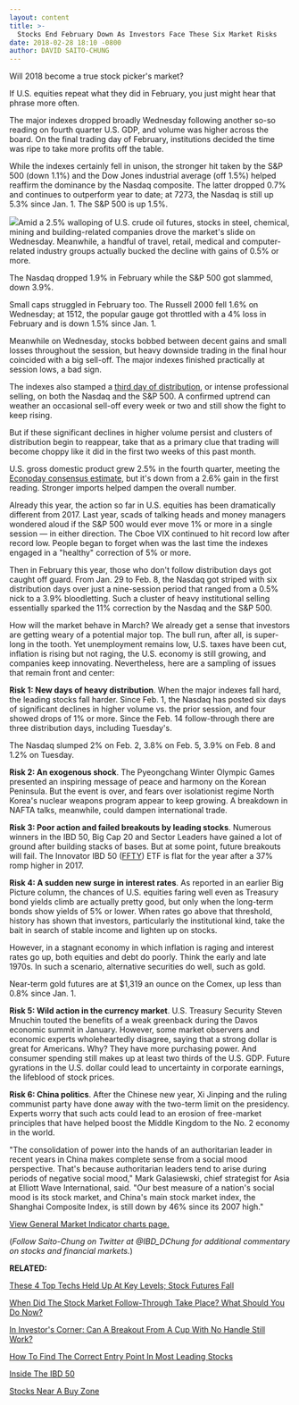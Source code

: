 ```yaml
---
layout: content
title: >-
  Stocks End February Down As Investors Face These Six Market Risks
date: 2018-02-28 18:10 -0800
author: DAVID SAITO-CHUNG
---
```






Will 2018 become a true stock picker's market?




 If U.S. equities repeat what they did in February, you just might hear that phrase more often.


The major indexes dropped broadly Wednesday following another so-so reading on fourth quarter U.S. GDP, and volume was higher across the board. On the final trading day of February, institutions decided the time was ripe to take more profits off the table.


While the indexes certainly fell in unison, the stronger hit taken by the S&P 500 (down 1.1%) and the Dow Jones industrial average (off 1.5%) helped reaffirm the dominance by the Nasdaq composite. The latter dropped 0.7% and continues to outperform year to date; at 7273, the Nasdaq is still up 5.3% since Jan. 1. The S&P 500 is up 1.5%.


![](https://www.investors.com/wp-content/uploads/2018/02/MP_3x0_022818-201x300.jpg)Amid a 2.5% walloping of U.S. crude oil futures, stocks in steel, chemical, mining and building-related companies drove the market's slide on Wednesday. Meanwhile, a handful of travel, retail, medical and computer-related industry groups actually bucked the decline with gains of 0.5% or more.


The Nasdaq dropped 1.9% in February while the S&P 500 got slammed, down 3.9%.


Small caps struggled in February too. The Russell 2000 fell 1.6% on Wednesday; at 1512, the popular gauge got throttled with a 4% loss in February and is down 1.5% since Jan. 1.


Meanwhile on Wednesday, stocks bobbed between decent gains and small losses throughout the session, but heavy downside trading in the final hour coincided with a big sell-off. The major indexes finished practically at session lows, a bad sign.


The indexes also stamped a [third day of distribution](https://www.investors.com/how-to-invest/investors-corner/how-do-you-spot-a-major-market-top-easy-look-for-heavy-distribution/), or intense professional selling, on both the Nasdaq and the S&P 500. A confirmed uptrend can weather an occasional sell-off every week or two and still show the fight to keep rising.


But if these significant declines in higher volume persist and clusters of distribution begin to reappear, take that as a primary clue that trading will become choppy like it did in the first two weeks of this past month.


U.S. gross domestic product grew 2.5% in the fourth quarter, meeting the [Econoday consensus estimate](https://research.investors.com/economic-calendar/), but it's down from a 2.6% gain in the first reading. Stronger imports helped dampen the overall number.


Already this year, the action so far in U.S. equities has been dramatically different from 2017. Last year, scads of talking heads and money managers wondered aloud if the S&P 500 would ever move 1% or more in a single session — in either direction. The Cboe VIX continued to hit record low after record low. People began to forget when was the last time the indexes engaged in a "healthy" correction of 5% or more.


Then in February this year, those who don't follow distribution days got caught off guard. From Jan. 29 to Feb. 8, the Nasdaq got striped with six distribution days over just a nine-session period that ranged from a 0.5% nick to a 3.9% bloodletting. Such a cluster of heavy institutional selling essentially sparked the 11% correction by the Nasdaq and the S&P 500.


How will the market behave in March? We already get a sense that investors are getting weary of a potential major top. The bull run, after all, is super-long in the tooth. Yet unemployment remains low, U.S. taxes have been cut, inflation is rising but not raging, the U.S. economy is still growing, and companies keep innovating. Nevertheless, here are a sampling of issues that remain front and center:


**Risk 1: New days of heavy distribution**. When the major indexes fall hard, the leading stocks fall harder. Since Feb. 1, the Nasdaq has posted six days of significant declines in higher volume vs. the prior session, and four showed drops of 1% or more. Since the Feb. 14 follow-through there are three distribution days, including Tuesday's.


The Nasdaq slumped 2% on Feb. 2, 3.8% on Feb. 5, 3.9% on Feb. 8 and 1.2% on Tuesday.


**Risk 2: An exogenous shock**. The Pyeongchang Winter Olympic Games presented an inspiring message of peace and harmony on the Korean Peninsula. But the event is over, and fears over isolationist regime North Korea's nuclear weapons program appear to keep growing. A breakdown in NAFTA talks, meanwhile, could dampen international trade.


**Risk 3: Poor action and failed breakouts by leading stocks**. Numerous winners in the IBD 50, Big Cap 20 and Sector Leaders have gained a lot of ground after building stacks of bases. But at some point, future breakouts will fail. The Innovator IBD 50 ([FFTY](https://research.investors.com/quote.aspx?symbol=FFTY)) ETF is flat for the year after a 37% romp higher in 2017.


**Risk 4: A sudden new surge in interest rates**. As reported in an earlier Big Picture column, the chances of U.S. equities faring well even as Treasury bond yields climb are actually pretty good, but only when the long-term bonds show yields of 5% or lower. When rates go above that threshold, history has shown that investors, particularly the institutional kind, take the bait in search of stable income and lighten up on stocks.


However, in a stagnant economy in which inflation is raging and interest rates go up, both equities and debt do poorly. Think the early and late 1970s. In such a scenario, alternative securities do well, such as gold.


Near-term gold futures are at $1,319 an ounce on the Comex, up less than 0.8% since Jan. 1.


**Risk 5: Wild action in the currency market**. U.S. Treasury Security Steven Mnuchin touted the benefits of a weak greenback during the Davos economic summit in January. However, some market observers and economic experts wholeheartedly disagree, saying that a strong dollar is great for Americans. Why? They have more purchasing power. And consumer spending still makes up at least two thirds of the U.S. GDP. Future gyrations in the U.S. dollar could lead to uncertainty in corporate earnings, the lifeblood of stock prices.


**Risk 6: China politics**. After the Chinese new year, Xi Jinping and the ruling communist party have done away with the two-term limit on the presidency. Experts worry that such acts could lead to an erosion of free-market principles that have helped boost the Middle Kingdom to the No. 2 economy in the world.


"The consolidation of power into the hands of an authoritarian leader in recent years in China makes complete sense from a social mood perspective. That's because authoritarian leaders tend to arise during periods of negative social mood," Mark Galasiewski, chief strategist for Asia at Elliott Wave International, said. "Our best measure of a nation's social mood is its stock market, and China's main stock market index, the Shanghai Composite Index, is still down by 46% since its 2007 high."


[View General Market Indicator charts page.](https://www.investors.com/wp-content/uploads/2018/02/IBD2802152459GMI.pdf)


(*Follow Saito-Chung on Twitter at @IBD\_DChung for additional commentary on stocks and financial markets.*)


**RELATED:**


[These 4 Top Techs Held Up At Key Levels; Stock Futures Fall](https://www.investors.com/market-trend/stock-market-today/s-apple-micron-square-applied-materials-stand-out/)


[When Did The Stock Market Follow-Through Take Place? What Should You Do Now?](https://www.investors.com/market-trend/the-big-picture/nasdaq-leads-stocks-higher-the-market-outlook-has-changed-again/)


[In Investor's Corner: Can A Breakout From A Cup With No Handle Still Work?](https://www.investors.com/how-to-invest/investors-corner/investing-202-why-some-great-cup-bases-dont-form-a-handle/)


[How To Find The Correct Entry Point In Most Leading Stocks](https://www.investors.com/how-to-invest/investors-corner/chart-reading-basics-how-a-buy-point-marks-a-time-of-opportunity/)


[Inside The IBD 50](https://research.investors.com/stock-lists/ibd-50/)


[Stocks Near A Buy Zone](https://www.investors.com/category/stock-lists/stocks-near-a-buy-zone/)




